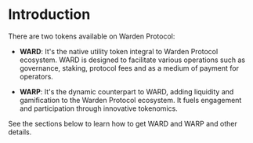 ﻿---
sidebar_position: 1
---

# Introduction

There are two tokens available on Warden Protocol:

- **WARD**: It's the native utility token integral to Warden Protocol ecosystem. WARD is designed to facilitate various operations such as governance, staking, protocol fees and as a medium of payment for operators.

- **WARP**: It's the dynamic counterpart to WARD, adding liquidity and gamification to the Warden Protocol ecosystem. It fuels engagement and participation through innovative tokenomics.

See the sections below to learn how to get WARD and WARP and other details.
